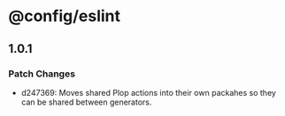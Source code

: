 # @config/eslint

## 1.0.1

### Patch Changes

- d247369: Moves shared Plop actions into their own packahes so they can be shared between generators.
